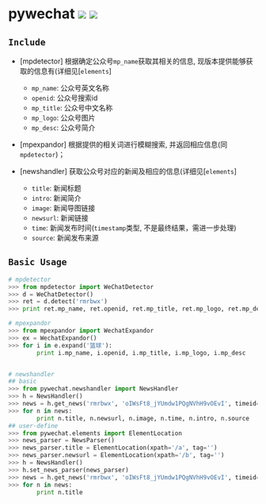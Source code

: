 pywechat
![](https://readthedocs.org/projects/pygorithm/badge/?version=latest) ![](https://img.shields.io/badge/python%20-%202.7-brightgreen.svg)
========

## `Include`
+ [mpdetector]
  根据确定公众号`mp_name`获取其相关的信息, 现版本提供能够获取的信息有(详细见[`elements`]
  - `mp_name`: 公众号英文名称
  - `openid`: 公众号搜索id
  - `mp_title`: 公众号中文名称
  - `mp_logo`: 公众号图片
  - `mp_desc`: 公众号简介

+ [mpexpandor]
  根据提供的相关词进行模糊搜索, 并返回相应信息(同`mpdetector`)；

+ [newshandler]
  获取公众号对应的新闻及相应的信息(详细见[`elements`]
  - `title`: 新闻标题
  - `intro`: 新闻简介
  - `image`: 新闻导图链接
  - `newsurl`: 新闻链接
  - `time`: 新闻发布时间(`timestamp`类型, 不是最终结果，需进一步处理)
  - `source`: 新闻发布来源

## `Basic Usage`
```python
# mpdetector
>>> from mpdetector import WeChatDetector
>>> d = WeChatDetector()
>>> ret = d.detect('rmrbwx')
>>> print ret.mp_name, ret.openid, ret.mp_title, ret.mp_logo, ret.mp_desc

# mpexpandor
>>> from mpexpandor import WechatExpandor
>>> ex = WechatExpandor()
>>> for i in e.expand('篮球'):
        print i.mp_name, i.openid, i.mp_title, i.mp_logo, i.mp_desc


# newshandler
## basic
>>> from pywechat.newshandler import NewsHandler
>>> h = NewsHandler()
>>> news = h.get_news('rmrbwx', 'oIWsFt8_jYUmdw1PQgNVhH9vOEvI', timeid=1)
>>> for n in news:
        print n.title, n.newsurl, n.image, n.time, n.intro, n.source
## user-define
>>> from pywechat.elements import ElementLocation
>>> news_parser = NewsParser()
>>> news_parser.title = ElementLocation(xpath='/a', tag='')
>>> news_parser.newsurl = ElementLocation(xpath='/b', tag='')
>>> h = NewsHandler()
>>> h.set_news_parser(news_parser)
>>> news = h.get_news('rmrbwx', 'oIWsFt8_jYUmdw1PQgNVhH9vOEvI', timeid=1)
>>> for n in news:
        print n.title
```
